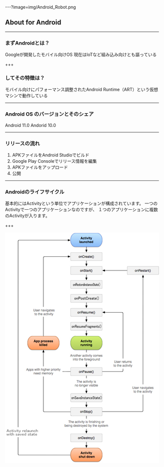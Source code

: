 ---?image=img/Android_Robot.png
## About for Android

---

### まずAndroidとは？

Googleが開発したモバイル向けOS
現在はIoTなど組み込み向けとも謳っている

+++

### してその特徴は？

モバイル向けにパフォーマンス調整されたAndroid Runtime（ART）という仮想マシンで動作している

---

### Android OS のバージョンとそのシェア

Android 11.0
Andorid 10.0

---

### リリースの流れ

1. APKファイルをAndroid Studioでビルド
2. Google Play Consoleでリリース情報を編集
3. APKファイルをアップロード
4. 公開

---

### Androidのライフサイクル

基本的にはActivityという単位でアプリケーションが構成されています。
一つのActivityで一つのアプリケーションなのですが、
１つのアプリケーションに複数のActivityが入ります。

+++

![ライフサイクル画像](img/android_jitsumu2_6.jpg)

